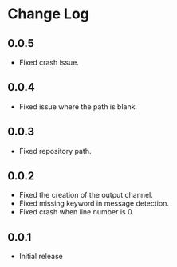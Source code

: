 # Change Log

## 0.0.5

- Fixed crash issue.

## 0.0.4

- Fixed issue where the path is blank.

## 0.0.3

- Fixed repository path.

## 0.0.2

- Fixed the creation of the output channel.
- Fixed missing keyword in message detection.
- Fixed crash when line number is 0.

## 0.0.1

- Initial release